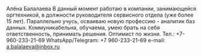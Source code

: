 Алёна Балалаева 
В данный момент работаю в компании, занимающейся оргтехникой, в должности руководителя сервисного отдела (уже более 15 лет). Параллельно учусь, осваиваю новую профессию - аналитик баз данных.
Коммуникабельна, обучаема, умею брать на себя ответственность, принимать решения. Оптимист по жизни. 
Тел.: +7-960-233-21-69
WhatsApp/Telegram: +7 960-233-21-69
e-mail: a.balalaeva@inbox.ru
